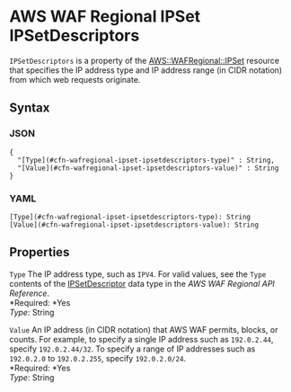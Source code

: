 # AWS WAF Regional IPSet IPSetDescriptors<a name="aws-properties-wafregional-ipset-ipsetdescriptors"></a>

`IPSetDescriptors` is a property of the [AWS::WAFRegional::IPSet](aws-resource-wafregional-ipset.md) resource that specifies the IP address type and IP address range \(in CIDR notation\) from which web requests originate\.

## Syntax<a name="w3ab2c21c14e1812b5"></a>

### JSON<a name="aws-properties-wafregional-ipset-ipsetdescriptors-syntax.json"></a>

```
{
  "[Type](#cfn-wafregional-ipset-ipsetdescriptors-type)" : String,
  "[Value](#cfn-wafregional-ipset-ipsetdescriptors-value)" : String
}
```

### YAML<a name="aws-properties-wafregional-ipset-ipsetdescriptors-syntax.yaml"></a>

```
[Type](#cfn-wafregional-ipset-ipsetdescriptors-type): String
[Value](#cfn-wafregional-ipset-ipsetdescriptors-value): String
```

## Properties<a name="w3ab2c21c14e1812b7"></a>

`Type`  <a name="cfn-wafregional-ipset-ipsetdescriptors-type"></a>
The IP address type, such as `IPV4`\. For valid values, see the `Type` contents of the [IPSetDescriptor](http://docs.aws.amazon.com/waf/latest/APIReference/API_regional_IPSetDescriptor.html) data type in the *AWS WAF Regional API Reference*\.  
*Required: *Yes  
*Type*: String

`Value`  <a name="cfn-wafregional-ipset-ipsetdescriptors-value"></a>
An IP address \(in CIDR notation\) that AWS WAF permits, blocks, or counts\. For example, to specify a single IP address such as `192.0.2.44`, specify `192.0.2.44/32`\. To specify a range of IP addresses such as `192.0.2.0` to `192.0.2.255`, specify `192.0.2.0/24`\.  
*Required: *Yes  
*Type*: String